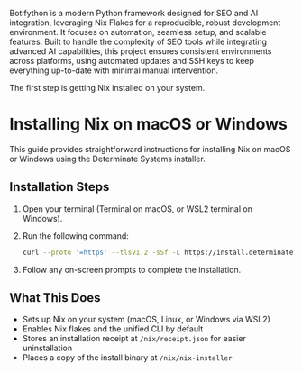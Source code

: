 Botifython is a modern Python framework designed for SEO and AI integration,
leveraging Nix Flakes for a reproducible, robust development environment.
It focuses on automation, seamless setup, and scalable features. Built to handle
the complexity of SEO tools while integrating advanced AI capabilities, this project
ensures consistent environments across platforms, using automated updates and
SSH keys to keep everything up-to-date with minimal manual intervention.

The first step is getting Nix installed on your system.

# Installing Nix on macOS or Windows

This guide provides straightforward instructions for installing Nix on macOS or Windows using the Determinate Systems installer.

## Installation Steps

1. Open your terminal (Terminal on macOS, or WSL2 terminal on Windows).

2. Run the following command:

   ```bash
   curl --proto '=https' --tlsv1.2 -sSf -L https://install.determinate.systems/nix | sh -s -- install
   ```

3. Follow any on-screen prompts to complete the installation.

## What This Does

- Sets up Nix on your system (macOS, Linux, or Windows via WSL2)
- Enables Nix flakes and the unified CLI by default
- Stores an installation receipt at `/nix/receipt.json` for easier uninstallation
- Places a copy of the install binary at `/nix/nix-installer`

